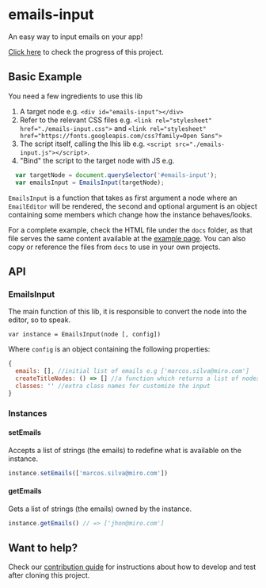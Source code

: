 # emails-input

An easy way to input emails on your app!

[Click here](https://miro.com/app/board/o9J_kp_qvfY=/) to check the progress of this project.

## Basic Example

You need a few ingredients to use this lib

1. A target node e.g. `<div id="emails-input"></div>`
1. Refer to the relevant CSS files e.g. `<link rel="stylesheet" href="./emails-input.css">` and `<link rel="stylesheet" href="https://fonts.googleapis.com/css?family=Open Sans">`
1. The script itself, calling the lhis lib e.g. `<script src="./emails-input.js"></script>`.
1. "Bind" the script to the target node with JS e.g.

```js
  var targetNode = document.querySelector('#emails-input');
  var emailsInput = EmailsInput(targetNode);
```

`EmailsInput` is a function that takes as first argument a node where an `EmailEditor` will be rendered, the second and optional argument is an object containing some members which change how the instance behaves/looks.

For a complete example, check the HTML file under the `docs` folder, as that file serves the same content available at the [example page](https://mvcds.github.io/emails-input/). You can also copy or reference the files from `docs` to use in your own projects.

## API

### EmailsInput

The main function of this lib, it is responsible to convert the node into the editor, so to speak.

`var instance = EmailsInput(node [, config])`

Where `config` is an object containing the following properties:

```js
{
  emails: [], //initial list of emails e.g ['marcos.silva@miro.com']
  createTitleNodes: () => [] //a function which returns a list of nodes to customize the title
  classes: '' //extra class names for customize the input
}
```

### Instances

#### setEmails

Accepts a list of strings (the emails) to redefine what is available on the instance.

```js
instance.setEmails(['marcos.silva@miro.com'])
```
#### getEmails

Gets a list of strings (the emails) owned by the instance.

```js
instance.getEmails() // => ['jhon@miro.com']
```

## Want to help?

Check our [contribution guide](./CONTRIBUTING.md) for instructions about how to develop and test after cloning this project.
